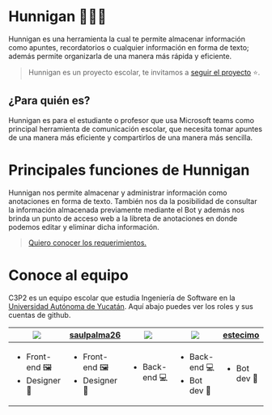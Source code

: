 # Hunnigan ✍🏼🤖

Hunnigan es una herramienta la cual te permite almacenar información como apuntes, recordatorios o cualquier información en forma de texto; además permite organizarla de una manera más rápida y eficiente.

> Hunnigan es un proyecto escolar, te invitamos a [seguir el proyecto](https://github.com/Antonio-Cituk/Hunnigan/subscription) ⭐.



## ¿Para quién es?
Hunnigan es para el estudiante o profesor que usa Microsoft teams como principal herramienta de comunicación escolar, que necesita tomar apuntes de una manera más eficiente y compartirlos de una manera más sencilla.


# Principales funciones de Hunnigan

Hunnigan nos permite almacenar y administrar información como anotaciones en forma de texto. También nos da la posibilidad de consultar la información almacenada previamente mediante el Bot y además nos brinda un punto de acceso web a la libreta de anotaciones en donde podemos editar y eliminar dicha información.

> [Quiero conocer los requerimientos.](./Docs/requerimientos.md)

# Conoce al equipo

C3P2 es un equipo escolar que estudia Ingeniería de Software en la [Universidad Autónoma de Yucatán](https://www.uady.mx/). Aquí abajo puedes ver los roles y sus cuentas de github.

|[![](https://github.com/CL-Nayib.png?size=50)](https://github.com/CL-Nayib)|[saulpalma26](https://github.com/saulpalma26)|[![](https://github.com/erikpsanchez.png?size=50)](https://github.com/erikpsanchez)|[![](https://github.com/Antonio-Cituk.png?size=50)](https://github.com/Antonio-Cituk)|[estecimo](https://github.com/estecimo)|
|---|---|---|---|---|
|<ul><li>Front-end 🖼</li><li>Designer 🎨</li></ul>|<ul><li>Front-end 🖼</li><li>Designer 🎨</li></ul>|<ul><li>Back-end 💻</li></ul>|<ul><li>Back-end 💻</li><li>Bot dev 🤖</li></ul>|<ul><li>Bot dev 🤖</li></ul>|
